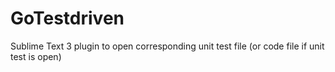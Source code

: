 # GoTestdriven
Sublime Text 3 plugin to open corresponding unit test file (or code file if unit test is open)
